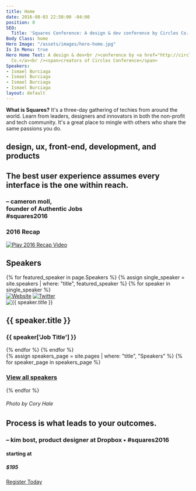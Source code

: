 ```yaml
---
title: Home
date: 2016-08-03 22:50:00 -04:00
position: 0
SEO:
  Title: 'Squares Conference: A design & dev conference by Circles Co.'
Body Class: home
Hero Image: "/assets/images/hero-home.jpg"
Is In Menu: true
Hero Home Text: A design & dev<br />conference by <a href="http://circlesco.com" target="_blank">Circles
  Co.</a><br /><span>creators of Circles Conference</span>
Speakers:
- Ismael Burciaga
- Ismael Burciaga
- Ismael Burciaga
- Ismael Burciaga
layout: default
---
```


<div class="what-is-squares">
	<div class="right relative">
		<div class="what-right pad-80">
			<p><b>What is Squares?</b> It's a three-day gathering of techies from around the world. Learn from leaders, designers and innovators in both the non-profit and tech community. It's a great place to mingle with others who share the same passions you do.</p>	
			<h2 class="titles">design, ux, front-end, development, and products</h2>
		</div>
		<div class="push"></div>
	</div>
	<div class="left relative">
		<div class="what-left pad-r-80">
			<div class="quote ta-right marg-b-180">
				<h2>The best user experience assumes every interface is the one within reach.</h2>
				<h3 class="small">– cameron moll,<br /><span>founder of Authentic Jobs<br />#squares2016</span></h3>
			</div>
			<div class="recap-wrap">
				<h3>2016 Recap</h3>
				<a href="https://vimeo.com/168680241" class="popup-video"><img src="http://squaresconference.com/2017/images/btn-play.png" alt="Play 2016 Recap Video" /></a>
			</div>
		</div>
		<div class="push"></div>
	</div>
	<div class="push"></div>
</div>

<div class="home-speakers-wrap pad-tb-180 relative">
	<div class="section home-speakers relative">
		<h2 class="small-titles red rotate">Speakers</h2>
		{% for featured_speaker in page.Speakers %}
			{% assign single_speaker = site.speakers | where: "title", featured_speaker %}
			{% for speaker in single_speaker %}
				<div class="panel speaker-panel {% cycle '', '', '', 'last' %}">
					<div class="speaker-image relative">
						<div class="speaker-links">
							<a href="{{ speaker['Website URL'] }}" target="_blank" class="btn_website"><img src="http://squaresconference.com/2017/images/icon-website.png" alt="Website" /></a>
							<a href="{{ speaker['Twitter URL'] }}" target="_blank" class="btn_twitter"><img src="http://squaresconference.com/2017/images/icon-twitter.png" alt="Twitter" /></a>
						</div>
						<img src="{{ speaker['Featured Image'] }}" alt="{{ speaker.title }}" class="avatar" />
					</div>
					<h2>{{ speaker.title }}</h2>
					<h3>{{ speaker['Job Title'] }}</h3>
				</div>
			{% endfor %}
		{% endfor %}
		<div class="push"></div>
		{% assign speakers_page = site.pages | where: "title", "Speakers" %}
		{% for speaker_page in speakers_page %}
			<h3 class="small-titles grey rotate-right"><a href="{{ speaker_page.permalink }}">View all speakers</a></h3>
		{% endfor %}
	</div>
	<div class="square-border side-right grey"></div>
</div>

<div class="double relative">
	<div class="left bg-image relative" style="background-image: url(http://squaresconference.com/2017/images/bg-kim.jpg);">
		<h6 class="rotate">Photo by Cory Hale</h6>
	</div>
	<div class="right relative">
		<div class="absolute bs pad-120">
			<div class="quote marg-b-180">
				<h2>Process is what leads to your outcomes.</h2>
				<h3 class="small white">– kim bost, <span>product designer at Dropbox • #squares2016</span></h3>
			</div>
			<div class="price">
				<div class="starting-price">
					<h4>starting at</h4>
					<h5>$195</h5>
				</div>
				<a href="{{ site['Registration URL'] }}" target="_blank" class="button">Register Today</a>
				<div class="push"></div>
			</div>
		</div>
	</div>
	<div class="push"></div>
</div>